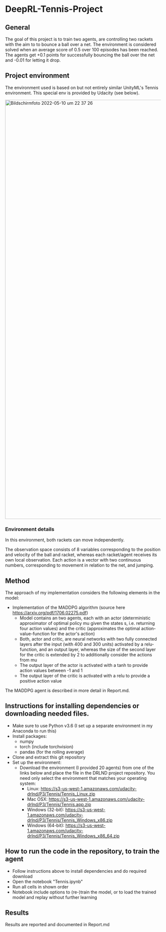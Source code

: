# DeepRL-Tennis-Project


## General 
The goal of this project is to train two agents, are controlling two rackets with the aim to to bounce a ball over a net. The environment is considered solved when an average score of 0.5 over 100 episodes has been reached. The agents get +0.1 points for successfully bouncing the ball over the net and -0.01 for letting it drop.

## Project environment
The environment used is based on but not entirely similar UnityML's Tennis environment. This special env is provided by Udacity (see below).

<img width="1358" alt="Bildschirmfoto 2022-05-10 um 22 37 26" src="https://user-images.githubusercontent.com/23191357/167717562-3b1674a6-0d71-461f-b953-b23d691d7b78.png">

### Environment details
In this environment, both rackets can move independently. 

The observation space consists of 8 variables corresponding to the position and velocity of the ball and racket, whereas each racket/agent receives its own local observation. Each action is a vector with two continuous numbers, corresponding to movement in relation to the net, and jumping.

## Method

The approach of my implementation considers the following elements in the model:
- Implementation of the MADDPG algorithm (source here https://arxiv.org/pdf/1706.02275.pdf)
  - Model contains an two agents, each with an actor (deterministic approximator of optimal policy mu given the states s, i.e. returning four action values) and the critic (approximates the optimal action-value-function for the actor's action)
  - Both, actor and critic, are neural networks with two fully connected layers after the input (with 400 and 300 units) activated by a relu-function, and an output layer, whereas the size of the second layer for the critic is extended by 2 to additionally consider the actions from mu
  - The output layer of the actor is activated with a tanh to provide action values between -1 and 1
  - The output layer of the critic is activated with a relu to provide a positive action value

The MADDPG agent is described in more detail in Report.md.

## 	Instructions for installing dependencies or downloading needed files.
- Make sure to use Python v3.6 (I set up a separate environment in my Anaconda to run this)
- Install packages:
  - numpy
  - torch (include torchvision)
  - pandas (for the rolling average)
- Clone and extract this git repository
- Set up the environment:
  - Download the environment (I provided 20 agents) from one of the links below and place the file in the DRLND project repository. You need only select the environment that matches your operating system:
    - Linux: https://s3-us-west-1.amazonaws.com/udacity-drlnd/P3/Tennis/Tennis_Linux.zip
    - Mac OSX: https://s3-us-west-1.amazonaws.com/udacity-drlnd/P3/Tennis/Tennis.app.zip
    - Windows (32-bit): https://s3-us-west-1.amazonaws.com/udacity-drlnd/P3/Tennis/Tennis_Windows_x86.zip
    - Windows (64-bit): https://s3-us-west-1.amazonaws.com/udacity-drlnd/P3/Tennis/Tennis_Windows_x86_64.zip

## 	How to run the code in the repository, to train the agent
- Follow instructions above to install dependencies and do required download
- Open the notebook "Tennis.ipynb"
- Run all cells in shown order
- Notebook include options to (re-)train the model, or to load the trained model and replay without further learning

## Results
Results are reported and documented in Report.md
